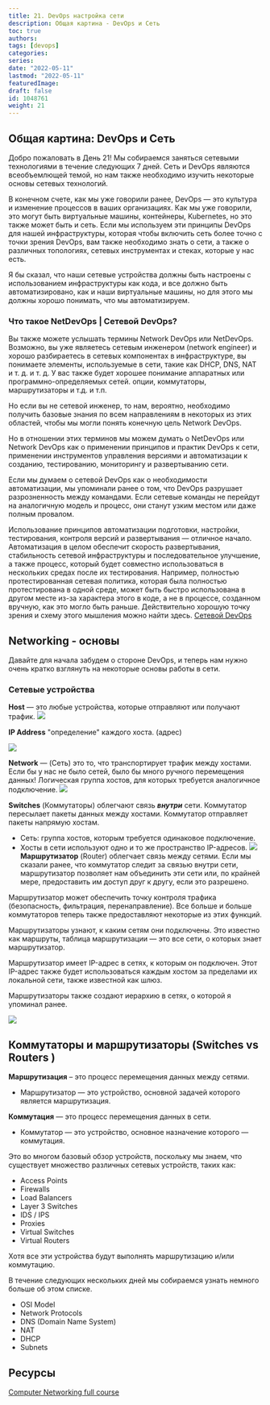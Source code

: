 ```yaml
---
title: 21. DevOps настройка сети
description: Общая картина - DevOps и Сеть
toc: true
authors:
tags: [devops]
categories:
series: 
date: "2022-05-11"
lastmod: "2022-05-11"
featuredImage:
draft: false
id: 1048761
weight: 21
---
```

## Общая картина: DevOps и Сеть

Добро пожаловать в День 21! Мы собираемся заняться сетевыми технологиями в течение следующих 7 дней. Сеть и DevOps являются всеобъемлющей темой, но нам также необходимо изучить некоторые основы сетевых технологий.

В конечном счете, как мы уже говорили ранее, DevOps — это культура и изменение процессов в ваших организациях. Как мы уже говорили, это могут быть виртуальные машины, контейнеры, Kubernetes, но это также может быть и сеть. Если мы используем эти принципы DevOps для нашей инфраструктуры, которая чтобы включить сеть более точно с точки зрения DevOps, вам также необходимо знать о сети, а также о различных топологиях, сетевых инструментах и ​​стеках, которые у нас есть.

Я бы сказал, что наши сетевые устройства должны быть настроены с использованием инфраструктуры как кода, и все должно быть автоматизировано, как и наши виртуальные машины, но для этого мы должны хорошо понимать, что мы автоматизируем.

### Что такое NetDevOps | Сетевой DevOps?

Вы также можете услышать термины Network DevOps или NetDevOps. Возможно, вы уже являетесь сетевым инженером (network engineer) и хорошо разбираетесь в сетевых компонентах в инфраструктуре, вы понимаете элементы, используемые в сети, такие как DHCP, DNS, NAT и т. д. и т. д. У вас также будет хорошее понимание аппаратных или программно-определяемых сетей. опции, коммутаторы, маршрутизаторы и т.д. и т.п.

Но если вы не сетевой инженер, то нам, вероятно, необходимо получить базовые знания по всем направлениям в некоторых из этих областей, чтобы мы могли понять конечную цель Network DevOps.

Но в отношении этих терминов мы можем думать о NetDevOps или Network DevOps как о применении принципов и практик DevOps к сети, применении инструментов управления версиями и автоматизации к созданию, тестированию, мониторингу и развертыванию сети.

Если мы думаем о сетевой DevOps как о необходимости автоматизации, мы упоминали ранее о том, что DevOps разрушает разрозненность между командами. Если сетевые команды не перейдут на аналогичную модель и процесс, они станут узким местом или даже полным провалом.

Использование принципов автоматизации подготовки, настройки, тестирования, контроля версий и развертывания — отличное начало. Автоматизация в целом обеспечит скорость развертывания, стабильность сетевой инфраструктуры и последовательное улучшение, а также процесс, который будет совместно использоваться в нескольких средах после их тестирования. Например, полностью протестированная сетевая политика, которая была полностью протестирована в одной среде, может быть быстро использована в другом месте из-за характера этого в коде, а не в процессе, созданном вручную, как это могло быть раньше.
Действительно хорошую точку зрения и схему этого мышления можно найти здесь. [Сетевой DevOps](https://www.thousandeyes.com/learning/techtorials/network-devops)

## Networking - основы

Давайте для начала забудем о стороне DevOps, и теперь нам нужно очень кратко взглянуть на некоторые основы работы в сети.

### Сетевые устройства

**Host** — это любые устройства, которые отправляют или получают трафик.
![](../images/Day21_Networking1.ru.png?v1)

**IP Address** "определение" каждого хоста. (адрес)

![](../images/Day21_Networking2.ru.png?v1)

**Network**  — (Сеть) это то, что транспортирует трафик между хостами. Если бы у нас не было сетей, было бы много ручного перемещения данных!
Логическая группа хостов, для которых требуется аналогичное подключение.
![](../images/Day21_Networking3.ru.png?v1)

**Switches** (Коммутаторы) облегчают связь ***внутри*** сети. Коммутатор пересылает пакеты данных между хостами. Коммутатор отправляет пакеты напрямую хостам.

- Сеть: группа хостов, которым требуется одинаковое подключение.
- Хосты в сети используют одно и то же пространство IP-адресов.
![](../images/Day21_Networking4.ru.png?v1)
**Маршрутизатор** (Router) облегчает связь между сетями. Если мы сказали ранее, что коммутатор следит за связью внутри сети, маршрутизатор позволяет нам объединить эти сети или, по крайней мере, предоставить им доступ друг к другу, если это разрешено.

Маршрутизатор может обеспечить точку контроля трафика (безопасность, фильтрация, перенаправление). Все больше и больше коммутаторов теперь также предоставляют некоторые из этих функций.

Маршрутизаторы узнают, к каким сетям они подключены. Это известно как маршруты, таблица маршрутизации — это все сети, о которых знает маршрутизатор.

Маршрутизатор имеет IP-адрес в сетях, к которым он подключен. Этот IP-адрес также будет использоваться каждым хостом за пределами их локальной сети, также известной как шлюз.

Маршрутизаторы также создают иерархию в сетях, о которой я упоминал ранее.

![](../images/Day21_Networking5.ru.png?v1)

## Коммутаторы и маршрутизаторы (Switches vs Routers )

**Маршрутизация** – это процесс перемещения данных между сетями.

- Маршрутизатор — это устройство, основной задачей которого является маршрутизация.

**Коммутация** — это процесс перемещения данных в сети.

- Коммутатор — это устройство, основное назначение которого — коммутация.

Это во многом базовый обзор устройств, поскольку мы знаем, что существует множество различных сетевых устройств, таких как:

- Access Points
- Firewalls
- Load Balancers
- Layer 3 Switches
- IDS / IPS
- Proxies
- Virtual Switches
- Virtual Routers

Хотя все эти устройства будут выполнять маршрутизацию и/или коммутацию.

В течение следующих нескольких дней мы собираемся узнать немного больше об этом списке.

- OSI Model
- Network Protocols
- DNS (Domain Name System)
- NAT
- DHCP
- Subnets

## Ресурсы

[Computer Networking full course](https://www.youtube.com/watch?v=IPvYjXCsTg8)
